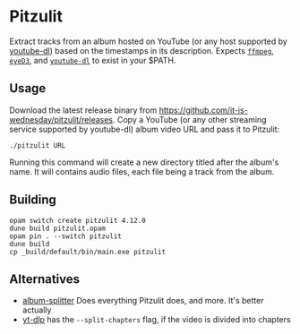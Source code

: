 # Pitzulit
Extract tracks from an album hosted on YouTube (or any host supported by [youtube-dl](https://github.com/rg3/youtube-dl))
based on the timestamps in its description.
Expects [`ffmpeg`](https://ffmpeg.org/), [`eyeD3`](https://eyed3.readthedocs.io/en/latest/installation.html), and [`youtube-dl`](http://rg3.github.io/youtube-dl/) to exist in your $PATH.

## Usage
Download the latest release binary from https://github.com/it-is-wednesday/pitzulit/releases.
Copy a YouTube (or any other streaming service supported by youtube-dl) album video URL and pass it to Pitzulit:
```
./pitzulit URL
```
Running this command will create a new directory titled after the album's name. It will contains audio files, each file being a track from the album.

## Building
```
opam switch create pitzulit 4.12.0
dune build pitzulit.opam
opam pin . --switch pitzulit
dune build
cp _build/default/bin/main.exe pitzulit
```

## Alternatives
- [album-splitter](https://github.com/crisbal/album-splitter) Does everything
  Pitzulit does, and more. It's better actually
- [yt-dlp](https://github.com/yt-dlp/yt-dlp/) has the `--split-chapters` flag, if the video is
  divided into chapters
